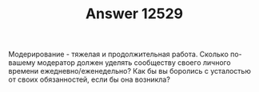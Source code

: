 ﻿---
title: "Answer 12529"
se.owner.user_id: 373567
se.owner.display_name: "aepot"
se.owner.link: "https://ru.meta.stackoverflow.com/users/373567/aepot"
se.answer_id: 12529
se.question_id: 12512
se.post_type: answer
se.is_accepted: False
---
<p>Модерирование - тяжелая и продолжительная работа. Сколько по-вашему модератор должен уделять сообществу своего личного времени ежедневно/еженедельно? Как бы вы боролись с усталостью от своих обязанностей, если бы она возникла?</p>
